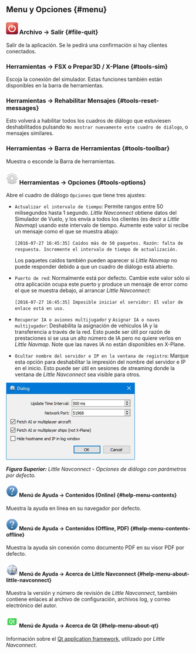 ## Menu y Opciones {#menu}

### ![Quit](../images/icons/application-exit.png "Quit") Archivo -&gt; Salir {#file-quit}

Salir de la aplicación. Se le pedirá una confirmación si hay clientes conectados.

### Herramientas -&gt; FSX o Prepar3D / X-Plane {#tools-sim}

Escoja la conexión del simulador. Estas funciones también están disponibles en la barra de herramientas.

### Herramientas -&gt; Rehabilitar Mensajes {#tools-reset-messages}

Esto volverá a habilitar todos los cuadros de diálogo que estuviesen deshabilitados pulsando `No mostrar nuevamente este cuadro de diálogo`, o mensajes similares.

### Herramientas -&gt; Barra de Herramientas {#tools-toolbar}

Muestra o esconde la Barra de herramientas.

### ![Quit](../images/icons/settings.png "Quit") Herramientas -&gt; Opciones {#tools-options}

Abre el cuadro de diálogo  `Opciones` que tiene tres ajustes:

* `Actualizar el intervalo de tiempo`: Permite rangos entre 50 milisegundos hasta 1 segundo.  _Little Navconnect_  obtiene datos del Simulador de Vuelo, y los envía a todos los clientes (es decir a _Little Navmap_) usando este intervalo de tiempo. Aumente este valor si recibe un mensaje como el que se muestra abajo:

  `[2016-07-27 16:45:35] Caídos más de 50 paquetes. Razón: falta de respuesta. Incremente el intervalo de tiempo de actualización.`

  Los paquetes caídos también pueden aparecer si _Little Navmap_ no puede responder debido a que un cuadro de diálogo está abierto.

* `Puerto de red`: Normalmente está por defecto. Cambie este valor sólo si otra aplicación ocupa este puerto y produce un mensaje de error como el que se muestra debajo, al arrancar _Little Navconnect_:

  `[2016-07-27 16:45:35] Imposible iniciar el servidor: El valor de enlace está en uso.`

* `Recuperar IA o aviones multijugador` y `Asignar IA o naves multijugador`: Deshabilita la asignación de vehículos IA y la transferencia a través de la red. Esto puede ser útil por razón de prestaciones si se usa un alto número de IA pero no quiere verlos en  _Little Navmap_. Note que las naves IA no están disponibles en X-Plane.

* `Ocultar nombre del servidor e IP en la ventana de registro`: Marque esta opción para deshabilitar la impresión del nombre del servidor e IP en el inicio. Esto puede ser útil en sesiones de streaming donde la ventana de _Little Navconnect_  sea visible para otros.

![Little Navconnect Options Dialog](../images/options.jpg "Little Navconnect Options Dialog")

_**Figura Superior:** Little Navconnect - Opciones de diálogo con parámetros por defecto._

#### ![Help](../images/icons/help.png "Help") Menú de Ayuda -&gt; Contenidos \(Online\) {#help-menu-contents}

Muestra la ayuda en línea en su navegador por defecto.

#### ![Help](../images/icons/help.png "Help") Menú de Ayuda -&gt; Contenidos \(Offline, PDF\) {#help-menu-contents-offline}

Muestra la ayuda sin conexión como documento PDF en su visor PDF por defecto.
#### ![About](../images/icons/navconnect.png "About") Menú de Ayuda -&gt; Acerca de Little Navconnect {#help-menu-about-little-navconnect}

Muestra la versión y número de revisión de _Little Navconnect_, también contiene enlaces al archivo de configuración, archivos log, y correo electrónico del autor.

#### ![About Qt](../images/icons/qticon.png "About Qt") Menú de Ayuda -&gt; Acerca de Qt {#help-menu-about-qt}

Información sobre el [Qt application framework](https://www.qt.io), utilizado por _Little Navconnect_.

